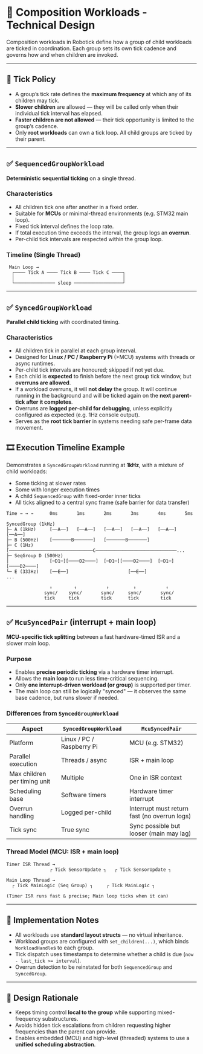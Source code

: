 # 🧩 Composition Workloads - Technical Design

Composition workloads in Robotick define how a group of child workloads are ticked in coordination. Each group sets its own tick cadence and governs how and when children are invoked.

---

## 🧠 Tick Policy

- A group’s tick rate defines the **maximum frequency** at which any of its children may tick.
- **Slower children** are allowed — they will be called only when their individual tick interval has elapsed.
- **Faster children are not allowed** — their tick opportunity is limited to the group’s cadence.
- Only **root workloads** can own a tick loop. All child groups are ticked by their parent.

---

## ✅ `SequencedGroupWorkload`

**Deterministic sequential ticking** on a single thread.

### Characteristics
- All children tick one after another in a fixed order.
- Suitable for **MCUs** or minimal-thread environments (e.g. STM32 main loop).
- Fixed tick interval defines the loop rate.
- If total execution time exceeds the interval, the group logs an **overrun**.
- Per-child tick intervals are respected within the group loop.

### Timeline (Single Thread)
```
 Main Loop →
  ┌──── Tick A ──── Tick B ──── Tick C ────┐
  │                                        │
  └─────────────── sleep ──────────────────┘
```

---


## ✅ `SyncedGroupWorkload`

**Parallel child ticking** with coordinated timing.

### Characteristics
- All children tick in parallel at each group interval.
- Designed for **Linux / PC / Raspberry Pi** (>MCU) systems with threads or async runtimes.
- Per-child tick intervals are honoured; skipped if not yet due.
- Each child is **expected** to finish before the next group tick window, but **overruns are allowed**.
- If a workload overruns, it will **not delay** the group. It will continue running in the background and will be ticked again on the **next parent-tick after it completes**.
- Overruns are **logged per-child for debugging**, unless explicitly configured as expected (e.g. 1Hz console output).
- Serves as the **root tick barrier** in systems needing safe per-frame data movement.


## 🎞️ Execution Timeline Example

Demonstrates a `SyncedGroupWorkload` running at **1kHz**, with a mixture of child workloads:
- Some ticking at slower rates
- Some with longer execution times
- A child `SequencedGroup` with fixed-order inner ticks
- All ticks aligned to a central sync frame (safe barrier for data transfer)

```
Time → → →      0ms       1ms       2ms       3ms       4ms       5ms

SyncedGroup (1kHz)
├─ A (1kHz)     [──A──]   [──A──]   [──A──]   [──A──]   [──A──]   [──A──]
├─ B (500Hz)    [───────B───────]   [───────B───────]
├─ C (1Hz)      [───────────────────────────────C──────────────────────────────...
├─ SeqGroup D (500Hz)
│               [─D1─][────D2────]  [─D1─][────D2────]  [─D1─][────D2────]
└─ E (333Hz)    [──E──]                      [──E──]                      ...

                ↑        ↑           ↑         ↑           ↑
              sync/    sync/       sync/     sync/       sync/
              tick     tick        tick      tick        tick
```

---

## ✅ `McuSyncedPair` (interrupt + main loop)

**MCU-specific tick splitting** between a fast hardware-timed ISR and a slower main loop.

### Purpose
- Enables **precise periodic ticking** via a hardware timer interrupt.
- Allows the **main loop** to run less time-critical sequencing.
- Only **one interrupt-driven workload (or group)** is supported per timer.
- The main loop can still be logically "synced" — it observes the same base cadence, but runs slower if needed.

### Differences from `SyncedGroupWorkload`

| Aspect                         | `SyncedGroupWorkload`             | `McuSyncedPair`                            |
|-------------------------------|-----------------------------------|--------------------------------------------|
| Platform                      | Linux / PC / Raspberry Pi         | MCU (e.g. STM32)                            |
| Parallel execution            | Threads / async                   | ISR + main loop                             |
| Max children per timing unit  | Multiple                          | One in ISR context                          |
| Scheduling base               | Software timers                   | Hardware timer interrupt                    |
| Overrun handling              | Logged per-child                  | Interrupt must return fast (no overrun logs)|
| Tick sync                     | True sync                         | Sync possible but looser (main may lag)     |

### Thread Model (MCU: ISR + main loop)
```
Timer ISR Thread →
                ┌ Tick SensorUpdate ┐   ┌ Tick SensorUpdate ┐

Main Loop Thread →
  ┌ Tick MainLogic (Seq Group) ┐     ┌ Tick MainLogic ┐

(Timer ISR runs fast & precise; Main loop ticks when it can)
```

---

## 🔧 Implementation Notes

- All workloads use **standard layout structs** — no virtual inheritance.
- Workload groups are configured with `set_children(...)`, which binds `WorkloadHandle`s to each group.
- Tick dispatch uses timestamps to determine whether a child is due (`now - last_tick >= interval`).
- Overrun detection to be reinstated for both `SequencedGroup` and `SyncedGroup`.

---

## 🧪 Design Rationale

- Keeps timing control **local to the group** while supporting mixed-frequency substructures.
- Avoids hidden tick escalations from children requesting higher frequencies than the parent can provide.
- Enables embedded (MCU) and high-level (threaded) systems to use a **unified scheduling abstraction**.
